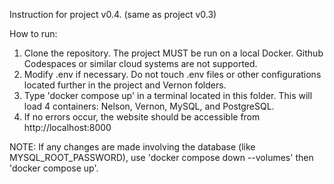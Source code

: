 Instruction for project v0.4. (same as project v0.3)

How to run:

1. Clone the repository. The project MUST be run on a local Docker. Github Codespaces or similar cloud systems are not supported.
2. Modify .env if necessary. Do not touch .env files or other configurations located further in the project and Vernon folders.
3. Type 'docker compose up' in a terminal located in this folder. This will load 4 containers: Nelson, Vernon, MySQL, and PostgreSQL.
4. If no errors occur, the website should be accessible from http://localhost:8000
   
NOTE: If any changes are made involving the database (like MYSQL_ROOT_PASSWORD), use 'docker compose down --volumes' then 'docker compose up'.
